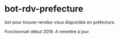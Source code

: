 # bot-rdv-prefecture
bot pour trouver rendez-vous disponible en préfecture.

Fonctionnait début 2019.
A remettre à jour.
